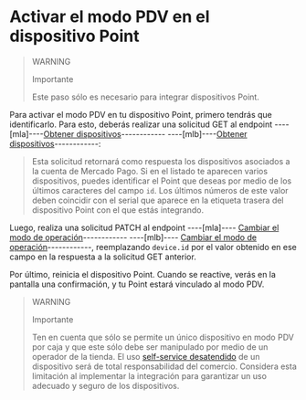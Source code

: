 # Activar el modo PDV en el dispositivo Point

> WARNING
>
> Importante
>
> Este paso sólo es necesario para integrar dispositivos Point. 

Para activar el modo PDV en tu dispositivo Point, primero tendrás que identificarlo. Para esto, deberás realizar una solicitud GET al endpoint ----[mla]----[Obtener dispositivos](/developers/es/reference/instore_api_mla/_instore-api_pointdevices/get)------------ ----[mlb]----[Obtener dispositivos](/developers/es/reference/instore_api_mlb/_instore-api_pointdevices/get)------------:

> Esta solicitud retornará como respuesta los dispositivos asociados a la cuenta de Mercado Pago. Si en el listado te aparecen varios dispositivos, puedes identificar el Point que deseas por medio de los últimos caracteres del campo `id`. Los últimos números de este valor deben coincidir con el serial que aparece en la etiqueta trasera del dispositivo Point con el que estás integrando.

Luego, realiza una solicitud PATCH al endpoint ----[mla]---- [Cambiar el modo de operación](/developers/es/reference/instore_api_mla/_instore-api_pointdevices_device_id/patch)------------ ----[mlb]---- [Cambiar el modo de operación](/reference/instore_api_mlb/_instore-api_pointdevices_device_id/patch)------------, reemplazando `device.id` por el valor obtenido en ese campo en la respuesta a la solicitud GET anterior.

Por último, reinicia el dispositivo Point. Cuando se reactive, verás en la pantalla una confirmación, y tu Point estará vinculado al modo PDV. 

> WARNING
>
> Importante
>
> Ten en cuenta que sólo se permite un único dispositivo en modo PDV por caja y que este sólo debe ser manipulado por medio de un operador de la tienda. El uso [self-service desatendido](/developers/es/docs/ecosistema-presencial/glossary) de un dispositivo será de total responsabilidad del comercio. Considera esta limitación al implementar la integración para garantizar un uso adecuado y seguro de los dispositivos. 